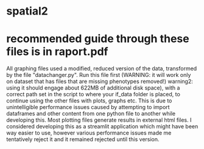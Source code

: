 # spatial2

# recommended guide through these files is in raport.pdf

All graphing files used a modified, reduced version of the data, transformed by the file "datachanger.py". Run this file first (WARNING: it will work only on dataset that has files that are missing phenotypes removed!) warning2: using it should engage about 622MB of additional disk space), with a correct path set in the script to where your if_data folder is placed, to continue using the other files with plots, graphs etc. This is due to unintelligible performance issues caused by attempting to import dataframes and other content from one python file to another while developing this. Most plotting files generate results in external html files. I considered developing this as a streamlit application which might have been way easier to use, however various performance issues made me tentatively reject it and it remained rejected until this version.
